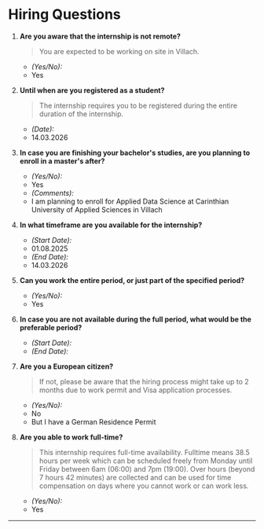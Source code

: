 # Hiring Questions

1. **Are you aware that the internship is not remote?**  
   > You are expected to be working on site in Villach.  
   - *(Yes/No):*
   - Yes

2. **Until when are you registered as a student?**  
   > The internship requires you to be registered during the entire duration of the internship.  
   - *(Date):*
   - 14.03.2026

3. **In case you are finishing your bachelor's studies, are you planning to enroll in a master's after?**  
   - *(Yes/No):*
   - Yes
   - *(Comments):*
   - I am planning to enroll for Applied Data Science at Carinthian University of Applied Sciences in Villach

4. **In what timeframe are you available for the internship?**  
   - *(Start Date):*
   -  01.08.2025
   - *(End Date):*
   - 14.03.2026

5. **Can you work the entire period, or just part of the specified period?**  
   - *(Yes/No):*
   - Yes 

6. **In case you are not available during the full period, what would be the preferable period?**  
   - *(Start Date):*  
   - *(End Date):*  

7. **Are you a European citizen?**  
   > If not, please be aware that the hiring process might take up to 2 months due to work permit and Visa application processes.  
   - *(Yes/No):*
   - No
   - But I have a German Residence Permit 

8. **Are you able to work full-time?**  
   > This internship requires full-time availability. Fulltime means 38.5 hours per week which can be scheduled freely from Monday until Friday between 6am (06:00) and 7pm (19:00). Over hours (beyond 7 hours 42 minutes) are collected and can be used for time compensation on days where you cannot work or can work less.
   - *(Yes/No):*
   - Yes
---
